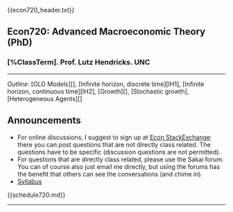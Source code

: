 {{econ720_header.txt}}

## Econ720: Advanced Macroeconomic Theory (PhD)

### [%ClassTerm]. Prof. Lutz Hendricks. UNC ###

-----------------

*Outline*: [OLG Models][], [Infinite horizon, discrete time][IH1], [Infinite horizon, continuous time][IH2], [Growth][], [Stochastic growth], [Heterogeneous Agents][]

## Announcements ##

* For online discussions, I suggest to sign up at [Econ StackExchange](https://economics.stackexchange.com/): there you can post questions that are not directly class related. The questions have to be specific (discussion questions are not permitted).
* For questions that are directly class related, please use the Sakai forum. You can of course also just email me directly, but using the forums has the benefit that others can see the conversations (and chime in).
* [Syllabus](syllabus720.html)


{{schedule720.md}}


-----------------


[inactive]: ../inactive_link.html


